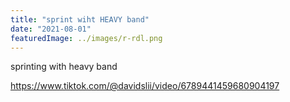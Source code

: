 ```yaml
---
title: "sprint wiht HEAVY band"
date: "2021-08-01"
featuredImage: ../images/r-rdl.png
---
```


sprinting with heavy band

https://www.tiktok.com/@davidslii/video/6789441459680904197